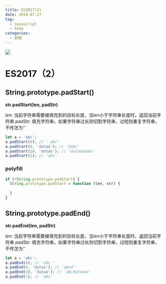 ```yaml
---
title: ES2017(2)
date: 2018-07-27
tag: 
  - javascript
  - ecma
categories:
  - 前端
---
```

![](/imgs/javascript/theme/ecma.png)

# ES2017（2）

## String.prototype.padStart()

**str.padStart(len, padStr)**

*len:* 当前字符串需要被填充到的目标长度，当len小于字符串长度时，返回当前字符串
*padStr:* 填充字符串，如果字符串过长则切割字符串，过短则重复字符串，不传怎为''

```javascript
let a = 'abc';
a.padStart(4); // ' abc'
a.padStart(4, 'dutao'); // 'dabc'
a.padStart(10, 'dutao'); // 'dutaoduabc'
a.padStart(1); // 'abc'
```

### polyfill

```javascript
if (!String.prototype.padStart) {
  String.prototype.padStart = function (len, str) {
    
  }
}
```

## String.prototype.padEnd()

**str.padEnd(len, padStr)**

*len:* 当前字符串需要被填充到的目标长度，当len小于字符串长度时，返回当前字符串
*padStr:* 填充字符串，如果字符串过长则切割字符串，过短则重复字符串，不传怎为''

```javascript
let a = 'abc';
a.padEnd(4); // 'abc '
a.padEnd(4, 'dutao'); // 'abcd'
a.padEnd(10, 'dutao'); // 'abcdutaodu'
a.padEnd(1); // 'abc'
```

